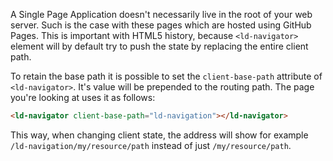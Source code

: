 A Single Page Application doesn't necessarily live in the root of your web server.
Such is the case with these pages which are hosted using GitHub Pages. This is important
with HTML5 history, because `<ld-navigator>` element will by default try to
push the state by replacing the entire client path.

To retain the base path it is possible to set the `client-base-path` attribute of
`<ld-navigator>`. It's value will be prepended to the routing path. The page
you're looking at uses it as follows:

``` html
<ld-navigator client-base-path="ld-navigation"></ld-navigator>
```

This way, when changing client state, the address will show for example
`/ld-navigation/my/resource/path` instead of just `/my/resource/path`.